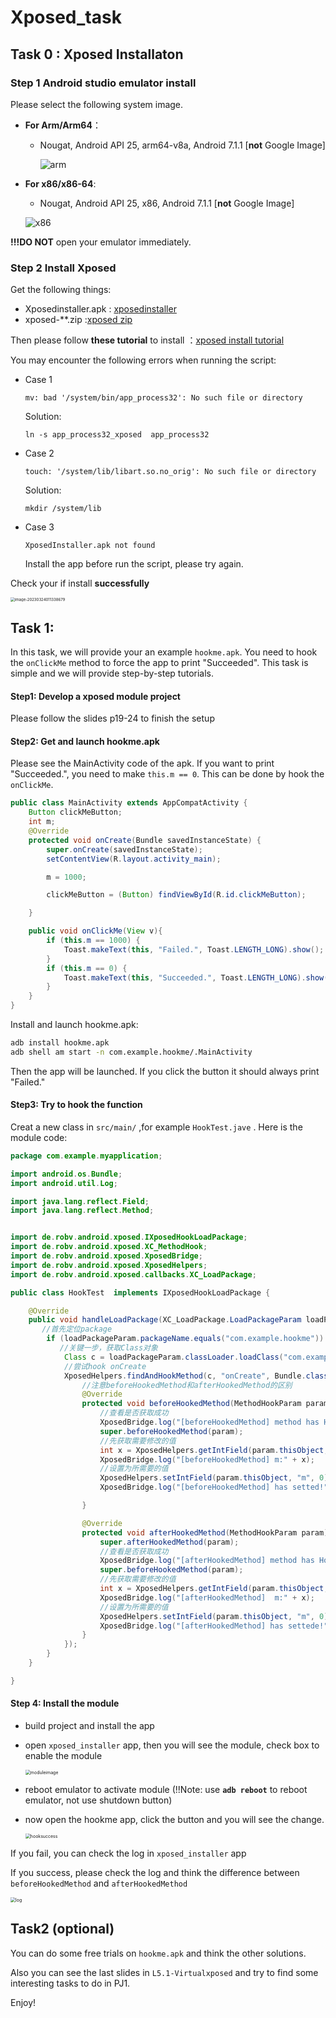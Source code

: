 # Xposed_task

## Task 0 : Xposed Installaton

### Step 1 Android studio emulator install

Please select the following system image.

- **For Arm/Arm64**：

  - Nougat, Android API 25, arm64-v8a, Android 7.1.1 [**not** Google Image]

    ![arm](images/arm.png)

- **For x86/x86-64**:

  - Nougat, Android API 25, x86, Android 7.1.1 [**not** Google Image]

  ![x86](images/x86.png)

**!!!DO NOT** open your emulator immediately.

### Step 2 Install Xposed

Get the following things:

- Xposedinstaller.apk : [xposedinstaller](https://forum.xda-developers.com/showthread.php?t=3034811)
- xposed-**.zip :[xposed zip](https://ia802803.us.archive.org/33/items/xposed-sdk25/)

Then please follow **these tutorial** to install ：[xposed install tutorial](https://forum.xda-developers.com/t/guide-how-to-install-xposed-on-the-official-android-emulator.4472137/?__cf_chl_tk=JqOgMocMhCb06XeSA0FICg.gQV_dlLXhSJnNeEbgygc-1679540887-0-gaNycGzNCRA)

You may encounter the following errors when running the script:

- Case 1

  ```shell
  mv: bad '/system/bin/app_process32': No such file or directory
  ```

  Solution:

  ```shell
  ln -s app_process32_xposed  app_process32
  ```

- Case 2

  ```shell
  touch: '/system/lib/libart.so.no_orig': No such file or directory
  ```

  Solution:

  ```shell
  mkdir /system/lib
  ```

- Case 3

  ```shell
  XposedInstaller.apk not found
  ```

  Install the app before run the script, please try again.

  

Check your if install **successfully**

<img src="images/success.png" alt="image-20230324011338679" style="zoom:43%;" />



## Task 1: 

In this task, we will provide your an example `hookme.apk`. You need to hook the `onClickMe` method to force the app to print "Succeeded". This task is simple and we will provide step-by-step tutorials.

#### Step1: Develop a xposed module project

Please follow the slides p19-24 to finish the setup

#### Step2: Get and launch hookme.apk

Please see the MainActivity code of the apk. If you want to print "Succeeded.", you need to make `this.m == 0`. This can be done by hook the `onClickMe`.

```java
public class MainActivity extends AppCompatActivity {
    Button clickMeButton;
    int m;
    @Override
    protected void onCreate(Bundle savedInstanceState) {
        super.onCreate(savedInstanceState);
        setContentView(R.layout.activity_main);

        m = 1000;

        clickMeButton = (Button) findViewById(R.id.clickMeButton);

    }

    public void onClickMe(View v){
        if (this.m == 1000) {
            Toast.makeText(this, "Failed.", Toast.LENGTH_LONG).show();
        }
        if (this.m == 0) {
            Toast.makeText(this, "Succeeded.", Toast.LENGTH_LONG).show();
        }
    }
}
```

Install and launch hookme.apk:

```bash
adb install hookme.apk
adb shell am start -n com.example.hookme/.MainActivity
```

Then the app will be launched. If you click the button it should always print "Failed." 

#### Step3: Try to hook the function

Creat a new class in `src/main/` ,for example `HookTest.jave` . Here is the module code:

```java
package com.example.myapplication;

import android.os.Bundle;
import android.util.Log;

import java.lang.reflect.Field;
import java.lang.reflect.Method;


import de.robv.android.xposed.IXposedHookLoadPackage;
import de.robv.android.xposed.XC_MethodHook;
import de.robv.android.xposed.XposedBridge;
import de.robv.android.xposed.XposedHelpers;
import de.robv.android.xposed.callbacks.XC_LoadPackage;

public class HookTest  implements IXposedHookLoadPackage {

    @Override
    public void handleLoadPackage(XC_LoadPackage.LoadPackageParam loadPackageParam) throws Throwable {
       //首先定位package
        if (loadPackageParam.packageName.equals("com.example.hookme")) {
           //关键一步，获取Class对象
            Class c = loadPackageParam.classLoader.loadClass("com.example.hookme.MainActivity");
            //尝试hook onCreate
            XposedHelpers.findAndHookMethod(c, "onCreate", Bundle.class, new XC_MethodHook() {
              	//注意beforeHookedMethod和afterHookedMethod的区别
                @Override
                protected void beforeHookedMethod(MethodHookParam param) throws Throwable {
                  	//查看是否获取成功
                    XposedBridge.log("[beforeHookedMethod] method has Hooked!");
                    super.beforeHookedMethod(param);
                    //先获取需要修改的值
                    int x = XposedHelpers.getIntField(param.thisObject, "m");
                    XposedBridge.log("[beforeHookedMethod] m:" + x);
                  	//设置为所需要的值
                    XposedHelpers.setIntField(param.thisObject, "m", 0);
                    XposedBridge.log("[beforeHookedMethod] has setted!");

                }

                @Override
                protected void afterHookedMethod(MethodHookParam param) throws Throwable {
                    super.afterHookedMethod(param);
                  	//查看是否获取成功
                    XposedBridge.log("[afterHookedMethod] method has Hooked!");
                    super.beforeHookedMethod(param);
                    //先获取需要修改的值
                    int x = XposedHelpers.getIntField(param.thisObject, "m");
                    XposedBridge.log("[afterHookedMethod]  m:" + x);
                    //设置为所需要的值
                    XposedHelpers.setIntField(param.thisObject, "m", 0);
                    XposedBridge.log("[afterHookedMethod] has settede!");
                }
            });
        }
    }

}
```

#### Step 4: Install the module

- build project and install the app

- open `xposed_installer` app, then you will see the module, check box to enable the module

  <img src="images/moduleimage.png" alt="moduleimage" style="zoom:50%;" />

- reboot emulator to activate module (!!Note: use **`adb reboot`** to reboot emulator, not use shutdown button)

- now open the hookme app, click the button and you will see the change.

  <img src="images/hooksuccess.png" alt="hooksuccess" style="zoom:50%;" />

If you fail, you can check the log in `xposed_installer` app

If you success, please check the log and think the difference between `beforeHookedMethod` and `afterHookedMethod`

<img src="images/log.png" alt="log" style="zoom:50%;" />

## Task2 (optional)

You can do some free trials on `hookme.apk` and think the other solutions.

Also you can see the last slides in `L5.1-Virtualxposed` and try to find some interesting tasks to do in PJ1.



Enjoy!